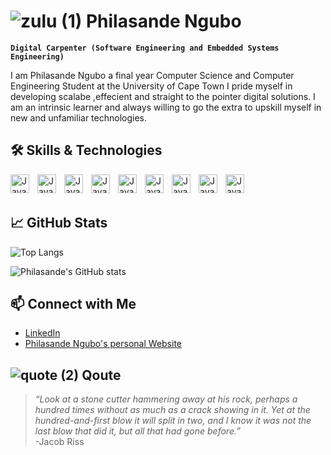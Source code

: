 # ![zulu (1)](https://github.com/user-attachments/assets/01dde67d-84c2-44ee-8b02-53e4d1031b0a) Philasande Ngubo
**`Digital Carpenter (Software Engineering and Embedded Systems Engineering)`**

I am Philasande Ngubo a final year Computer Science and Computer Engineering Student at the University of Cape Town I pride myself in developing scalabe ,effecient and straight to the pointer 
digital solutions. I am an intrinsic learner and always willing to go the extra to upskill myself in new and unfamiliar technologies.


## 🛠️ Skills & Technologies


<img align ="left" alt ="Java" width ="30px" style ="padding-right:10px;" src ="https://cdn.jsdelivr.net/gh/devicons/devicon@latest/icons/java/java-original.svg" />
<img align ="left" alt ="Java" width ="30px" style ="padding-right:10px;" src ="https://cdn.jsdelivr.net/gh/devicons/devicon@latest/icons/c/c-original.svg" />
<img align ="left" alt ="Java" width ="30px" style ="padding-right:10px;" src ="https://cdn.jsdelivr.net/gh/devicons/devicon@latest/icons/cplusplus/cplusplus-original.svg" />
<img align ="left" alt ="Java" width ="30px" style ="padding-right:10px;" src ="https://cdn.jsdelivr.net/gh/devicons/devicon@latest/icons/csharp/csharp-original.svg" />
<img align ="left" alt ="Java" width ="30px" style ="padding-right:10px;" src ="https://cdn.jsdelivr.net/gh/devicons/devicon@latest/icons/python/python-original.svg" />
<img align ="left" alt ="Java" width ="30px" style ="padding-right:10px;" src ="https://cdn.jsdelivr.net/gh/devicons/devicon@latest/icons/javascript/javascript-original.svg" />
<img align ="left" alt ="Java" width ="30px" style ="padding-right:10px;" src ="https://cdn.jsdelivr.net/gh/devicons/devicon@latest/icons/react/react-original.svg" />
<img align ="left" alt ="Java" width ="30px" style ="padding-right:10px;" src ="https://cdn.jsdelivr.net/gh/devicons/devicon@latest/icons/html5/html5-original-wordmark.svg" />
<img align ="left" alt ="Java" width ="30px" style ="padding-right:10px;" src ="https://cdn.jsdelivr.net/gh/devicons/devicon@latest/icons/css3/css3-original-wordmark.svg" />
<br/>
<br/>

## 📈 GitHub Stats

![Top Langs](https://github-readme-stats.vercel.app/api/top-langs/?username=Philasande-Ngubo&layout=compact&theme=radical)

![Philasande's GitHub stats](https://github-readme-stats.vercel.app/api?username=Philasande-Ngubo&show_icons=true&theme=gruvbox)

## 📫 Connect with Me
- <a href="https://www.linkedin.com/in/philasande-ngubo-534256325/">LinkedIn</a>
- <a href="https://philasandengubo.co.za/">Philasande Ngubo's personal Website</a>

## ![quote (2)](https://github.com/user-attachments/assets/c05e3937-f726-4a11-98cb-a91bc1490c2c)  Qoute

>*“Look at a stone cutter hammering away at his rock, perhaps a hundred times without as much as a crack showing in it. Yet at the hundred-and-first blow it will split in two, and I know it was not the last blow that did it, but all that had gone before.”*<br/>
> -Jacob Riss



